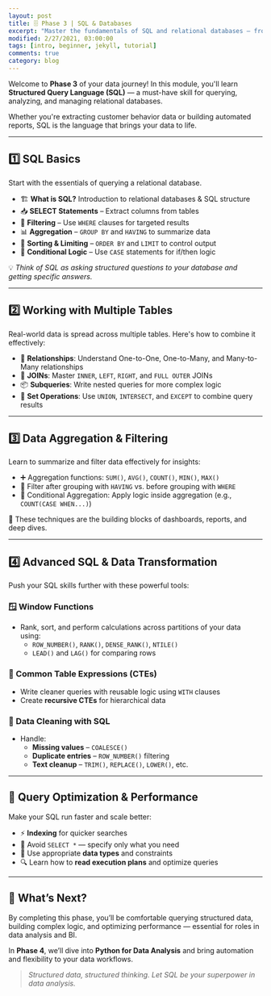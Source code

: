 ```yaml
---
layout: post
title: 🗄️ Phase 3 | SQL & Databases  
excerpt: "Master the fundamentals of SQL and relational databases — from writing queries and joining tables to advanced transformations and performance optimization."
modified: 2/27/2021, 03:00:00
tags: [intro, beginner, jekyll, tutorial]
comments: true
category: blog
---
```



Welcome to **Phase 3** of your data journey! In this module, you'll learn **Structured Query Language (SQL)** — a must-have skill for querying, analyzing, and managing relational databases.

Whether you're extracting customer behavior data or building automated reports, SQL is the language that brings your data to life.

---

## 1️⃣ SQL Basics

Start with the essentials of querying a relational database.

- 🏗️ **What is SQL?** Introduction to relational databases & SQL structure  
- 📥 **SELECT Statements** – Extract columns from tables  
- 🧮 **Filtering** – Use `WHERE` clauses for targeted results  
- 📊 **Aggregation** – `GROUP BY` and `HAVING` to summarize data  
- 🔢 **Sorting & Limiting** – `ORDER BY` and `LIMIT` to control output  
- 🧠 **Conditional Logic** – Use `CASE` statements for if/then logic  

💡 *Think of SQL as asking structured questions to your database and getting specific answers.*

---

## 2️⃣ Working with Multiple Tables

Real-world data is spread across multiple tables. Here's how to combine it effectively:

- 🔗 **Relationships**: Understand One-to-One, One-to-Many, and Many-to-Many relationships  
- 🤝 **JOINs**: Master `INNER`, `LEFT`, `RIGHT`, and `FULL OUTER` JOINs  
- 📦 **Subqueries**: Write nested queries for more complex logic  
- 🧩 **Set Operations**: Use `UNION`, `INTERSECT`, and `EXCEPT` to combine query results  

---

## 3️⃣ Data Aggregation & Filtering

Learn to summarize and filter data effectively for insights:

- ➕ Aggregation functions: `SUM()`, `AVG()`, `COUNT()`, `MIN()`, `MAX()`  
- 🎯 Filter after grouping with `HAVING` vs. before grouping with `WHERE`  
- 🧠 Conditional Aggregation: Apply logic inside aggregation (e.g., `COUNT(CASE WHEN...)`)  

🧩 These techniques are the building blocks of dashboards, reports, and deep dives.

---

## 4️⃣ Advanced SQL & Data Transformation

Push your SQL skills further with these powerful tools:

### 🪟 Window Functions

- Rank, sort, and perform calculations across partitions of your data using:
  - `ROW_NUMBER()`, `RANK()`, `DENSE_RANK()`, `NTILE()`
  - `LEAD()` and `LAG()` for comparing rows

### 🧱 Common Table Expressions (CTEs)

- Write cleaner queries with reusable logic using `WITH` clauses
- Create **recursive CTEs** for hierarchical data

### 🧼 Data Cleaning with SQL

- Handle:
  - **Missing values** – `COALESCE()`  
  - **Duplicate entries** – `ROW_NUMBER()` filtering  
  - **Text cleanup** – `TRIM()`, `REPLACE()`, `LOWER()`, etc.  

---

## 🚀 Query Optimization & Performance

Make your SQL run faster and scale better:

- ⚡ **Indexing** for quicker searches  
- 🛑 Avoid `SELECT *` — specify only what you need  
- 🧩 Use appropriate **data types** and constraints  
- 🔍 Learn how to **read execution plans** and optimize queries  

---

## 🎯 What’s Next?

By completing this phase, you’ll be comfortable querying structured data, building complex logic, and optimizing performance — essential for roles in data analysis and BI.

In **Phase 4**, we’ll dive into **Python for Data Analysis** and bring automation and flexibility to your data workflows.

> *Structured data, structured thinking. Let SQL be your superpower in data analysis.*


